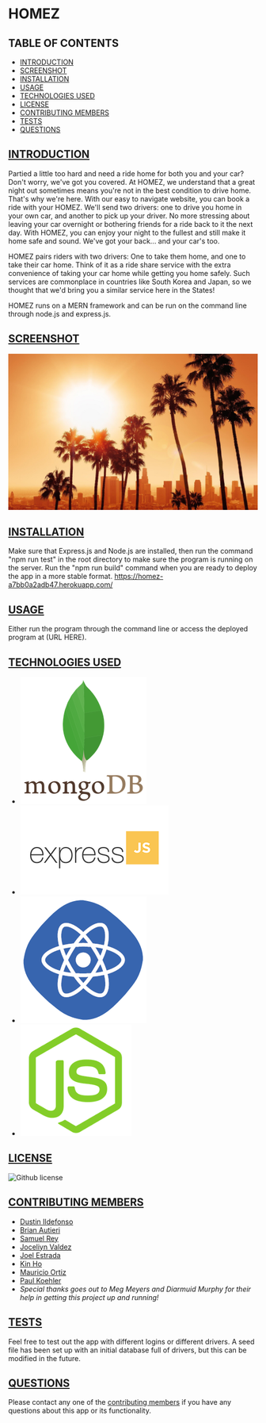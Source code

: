 # HOMEZ

## TABLE OF CONTENTS

* [INTRODUCTION](#introduction)
* [SCREENSHOT](#screenshot)
* [INSTALLATION](#installation)
* [USAGE](#usage)
* [TECHNOLOGIES USED](#techused)
* [LICENSE](#license)
* [CONTRIBUTING MEMBERS](#contributing)
* [TESTS](#tests)
* [QUESTIONS](#questions)

## [INTRODUCTION](#introduction)
Partied a little too hard and need a ride home for both you and your car? Don't worry, we've got you covered. At HOMEZ, we understand that a great night out sometimes means you're not in the best condition to drive home. That's why we're here. With our easy to navigate website, you can book a ride with your HOMEZ. We'll send two drivers: one to drive you home in your own car, and another to pick up your driver. No more stressing about leaving your car overnight or bothering friends for a ride back to it the next day. With HOMEZ, you can enjoy your night to the fullest and still make it home safe and sound. We've got your back... and your car's too.

HOMEZ pairs riders with two drivers: One to take them home, and one to take their car home. Think of it as a ride share service with the extra convenience of taking your car home while getting you home safely. Such services are commonplace in countries like South Korea and Japan, so we thought that we'd bring you a similar service here in the States!

HOMEZ runs on a MERN framework and can be run on the command line through node.js and express.js.

## [SCREENSHOT](#screenshot)
![LA Skyline](/client/src/images/laSkyline.jpg)

## [INSTALLATION](#installation)
Make sure that Express.js and Node.js are installed, then run the command "npm run test" in the root directory to make sure the program is running on the server. Run the "npm run build" command when you are ready to deploy the app in a more stable format.
https://homez-a7bb0a2adb47.herokuapp.com/

## [USAGE](#usage)
Either run the program through the command line or access the deployed program at (URL HERE).

## [TECHNOLOGIES USED](#techused)
* ![Mongoose DB](/client/src/images/free-mongodb-5-1175140.png)
* ![Express.js](/client/src/images/expressjs.png)
* ![React](/client/src/images/logo+react+react+js+icon-1320184811840217251.png)
* ![Node.js](/client/src/images/nodejs.png)

## [LICENSE](#license)
 ![Github license](https://img.shields.io/badge/license-MIT-blue.svg)

## [CONTRIBUTING MEMBERS](#contributing)
- [Dustin Ildefonso](https://github.com/dustinii/)
- [Brian Autieri](https://github.com/Brian-Autieri)
- [Samuel Rey](https://github.com/sammyrey6)
- [Joceliyn Valdez](https://github.com/jovaldez98/)
- [Joel Estrada](https://github.com/JoelEstrada16)
- [Kin Ho](https://github.com/hokin2023)
- [Mauricio Ortiz](https://github.com/Ortizzz-j)
- [Paul Koehler](https://github.com/pk50sshowa)
- *Special thanks goes out to Meg Meyers and Diarmuid Murphy for their help in getting this project up and running!*

## [TESTS](#tests)
Feel free to test out the app with different logins or different drivers. A seed file has been set up with an initial database full of drivers, but this can be modified in the future.

## [QUESTIONS](#questions)
Please contact any one of the [contributing members](#contributing) if you have any questions about this app or its functionality.
